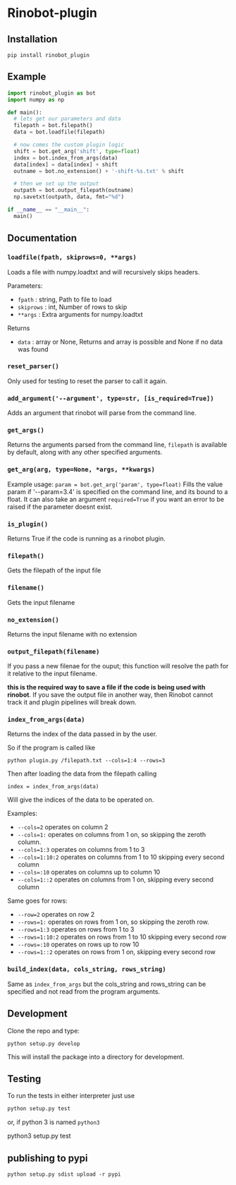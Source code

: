 # Rinobot-plugin

## Installation

`pip install rinobot_plugin`

## Example

```python
import rinobot_plugin as bot
import numpy as np

def main():
  # lets get our parameters and data
  filepath = bot.filepath()
  data = bot.loadfile(filepath)

  # now comes the custom plugin logic
  shift = bot.get_arg('shift', type=float)
  index = bot.index_from_args(data)
  data[index] = data[index] + shift
  outname = bot.no_extension() + '-shift-%s.txt' % shift

  # then we set up the output
  outpath = bot.output_filepath(outname)
  np.savetxt(outpath, data, fmt="%d")

if __name__ == "__main__":
  main()
```

## Documentation

### `loadfile(fpath, skiprows=0, **args)`

Loads a file with numpy.loadtxt and will recursively skips headers.

Parameters:

- `fpath` : string, Path to file to load
- `skiprows` : int, Number of rows to skip
- `**args` : Extra arguments for numpy.loadtxt

Returns

- `data` : array or None, Returns and array is possible and None if no data was found

### `reset_parser()`

Only used for testing to reset the parser to call it again.

### `add_argument('--argument', type=str, [is_required=True])`

Adds an argument that rinobot will parse from the command line.

### `get_args()`

Returns the arguments parsed from the command line, `filepath` is available
by default, along with any other specified arguments.

### `get_arg(arg, type=None, *args, **kwargs)`

Example usage: `param = bot.get_arg('param', type=float)` Fills the value param
if '--param=3.4' is specified on the command line, and its bound to a  float. It
can also take an argument `required=True` if you want an error to be raised  if
the parameter doesnt exist.

### `is_plugin()`

Returns True if the code is running as a rinobot plugin.

### `filepath()`

Gets the filepath of the input file

### `filename()`

Gets the input filename

### `no_extension()`

Returns the input filename with no extension

### `output_filepath(filename)`

If you pass a new filenae for the ouput; this function will resolve the path for it
relative to the input filename.

**this is the required way to save a file if the code is being used with rinobot**.
If you save the output file in another way, then Rinobot cannot track it and plugin
pipelines will break down.

### `index_from_args(data)`

Returns the index of the data passed in by the user.

So if the program is called like

`python plugin.py /filepath.txt --cols=1:4 --rows=3`

Then after loading the data from the filepath calling

```
index = index_from_args(data)
```

Will give the indices of the data to be operated on.

Examples:
- `--cols=2` operates on column 2
- `--cols=1:` operates on columns from 1 on, so skipping the zeroth column.
- `--cols=1:3` operates on columns from 1 to 3
- `--cols=1:10:2` operates on columns from 1 to 10 skipping every second column
- `--cols=:10` operates on columns up to column 10
- `--cols=1::2` operates on columns from 1 on, skipping every second column

Same goes for rows:
- `--row=2` operates on row 2
- `--rows=1:` operates on rows from 1 on, so skipping the zeroth row.
- `--rows=1:3` operates on rows from 1 to 3
- `--rows=1:10:2` operates on rows from 1 to 10 skipping every second row
- `--rows=:10` operates on rows up to row 10
- `--rows=1::2` operates on rows from 1 on, skipping every second row


### `build_index(data, cols_string, rows_string)`

Same as `index_from_args` but the cols_string and rows_string can be specified
and not read from the program arguments.

## Development

Clone the repo and type:

`python setup.py develop`

This will install the package into a directory for development.

## Testing

To run the tests in either interpreter just use

```python
python setup.py test
```

or, if python 3 is named `python3`

python3 setup.py test

## publishing to pypi

```
python setup.py sdist upload -r pypi
```
